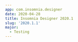 ```yaml
---
app: com.insomnia.designer
date: 2020-04-28
title: Insomnia Designer 2020.1
slug: '2020.1.1'
major:
  - Testing
---
```

